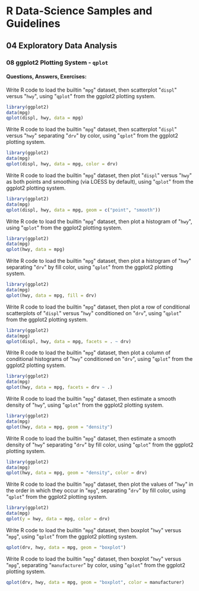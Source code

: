 # R Data-Science Samples and Guidelines
## 04 Exploratory Data Analysis
### 08 ggplot2 Plotting System - `qplot`
#### Questions, Answers, Exercises:


Write R code to load the builtin "`mpg`" dataset, then scatterplot "`displ`" versus "`hwy`", using "`qplot`" from the ggplot2 plotting system.  
```r
library(ggplot2)
data(mpg)
qplot(displ, hwy, data = mpg)
```


Write R code to load the builtin "`mpg`" dataset, then scatterplot "`displ`" versus "`hwy`" separating "`drv`" by color, using "`qplot`" from the ggplot2 plotting system.  
```r
library(ggplot2)
data(mpg)
qplot(displ, hwy, data = mpg, color = drv)
```


Write R code to load the builtin "`mpg`" dataset, then plot "`displ`" versus "`hwy`" as both points and smoothing (via LOESS by default), using "`qplot`" from the ggplot2 plotting system.  
```r
library(ggplot2)
data(mpg)
qplot(displ, hwy, data = mpg, geom = c("point", "smooth"))
```


Write R code to load the builtin "`mpg`" dataset, then plot a histogram of "`hwy`", using "`qplot`" from the ggplot2 plotting system.  
```r
library(ggplot2)
data(mpg)
qplot(hwy, data = mpg)
```


Write R code to load the builtin "`mpg`" dataset, then plot a histogram of "`hwy`" separating "`drv`" by fill color, using "`qplot`" from the ggplot2 plotting system.  
```r
library(ggplot2)
data(mpg)
qplot(hwy, data = mpg, fill = drv)
```


Write R code to load the builtin "`mpg`" dataset, then plot a row of conditional scatterplots of "`displ`" versus "`hwy`" conditioned on "`drv`", using "`qplot`" from the ggplot2 plotting system.  
```r
library(ggplot2)
data(mpg)
qplot(displ, hwy, data = mpg, facets = . ~ drv)
```


Write R code to load the builtin "`mpg`" dataset, then plot a column of conditional histograms of "`hwy`" conditioned on "`drv`", using "`qplot`" from the ggplot2 plotting system.  
```r
library(ggplot2)
data(mpg)
qplot(hwy, data = mpg, facets = drv ~ .)
```


Write R code to load the builtin "`mpg`" dataset, then estimate a smooth density of "`hwy`", using "`qplot`" from the ggplot2 plotting system.  
```r
library(ggplot2)
data(mpg)
qplot(hwy, data = mpg, geom = "density")
```


Write R code to load the builtin "`mpg`" dataset, then estimate a smooth density of "`hwy`" separating "`drv`" by fill color, using "`qplot`" from the ggplot2 plotting system.  
```r
library(ggplot2)
data(mpg)
qplot(hwy, data = mpg, geom = "density", color = drv)
```


Write R code to load the builtin "`mpg`" dataset, then plot the values of "`hwy`" in the order in which they occur in "`mpg`", separating "`drv`" by fill color, using "`qplot`" from the ggplot2 plotting system.  
```r
library(ggplot2)
data(mpg)
qplot(y = hwy, data = mpg, color = drv)
```


Write R code to load the builtin "`mpg`" dataset, then boxplot "`hwy`" versus "`mpg`", using "`qplot`" from the ggplot2 plotting system.  
```r
qplot(drv, hwy, data = mpg, geom = "boxplot")
```


Write R code to load the builtin "`mpg`" dataset, then boxplot "`hwy`" versus "`mpg`", separating "`manufacturer`" by color, using "`qplot`" from the ggplot2 plotting system.  
```r
qplot(drv, hwy, data = mpg, geom = "boxplot", color = manufacturer)
```

